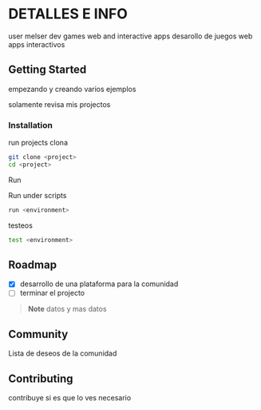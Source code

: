 # DETALLES E INFO

<!-- Add Image Here -->

user melser 
dev games web and interactive apps 
desarollo de juegos web apps interactivos

## Getting Started

empezando y creando varios ejemplos


solamente revisa mis projectos

### Installation

run projects
clona

```sh
git clone <project>
cd <project>
```

Run

Run under scripts

```sh
run <environment>
```

testeos

```sh
test <environment>
```

<!-- -- -- -- -- -- -- -- -- -- -- 
## Built With

List things used to build the project

- [Example 1]() - One line of the description
- [Example 2]() - One line of the description

 -- -- -- -- -- -- -- -- -- -- -- -- -- -- -->

## Roadmap


- [x] desarrollo de una plataforma para la comunidad
- [ ] terminar el projecto

> **Note**
> datos y mas datos

<!-- -- -- -- -- -- -- -- -- -- -- -- -- -- -- -- -- -- -- -- -- -- -- -->

## Community

Lista de deseos de la comunidad

<!-- -- -- -- -- -- -- -- -- -- -- -- -- -- -- -- -- -- -- -- -- -- -- -->

## Contributing

contribuye si es que lo ves necesario
